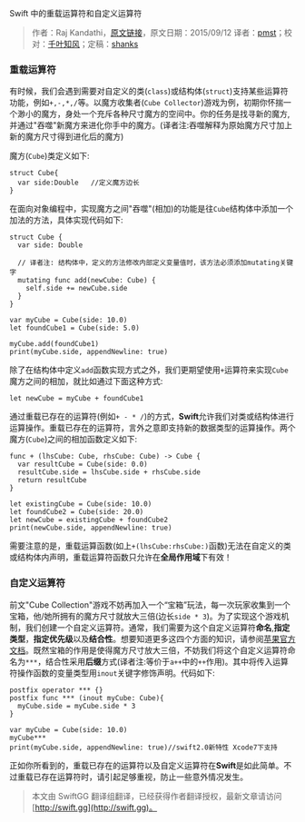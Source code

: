 Swift 中的重载运算符和自定义运算符

> 作者：Raj Kandathi，[原文链接](http://rajkandathi.com/operator-overloading-custom-operators-in-swift/)，原文日期：2015/09/12
> 译者：[pmst](http://www.jianshu.com/users/596f2ba91ce9/latest_articles)；校对：[千叶知风](http://weibo.com/xiaoxxiao)；定稿：[shanks](http://codebuild.me/)
  







  

### 重载运算符

有时候，我们会遇到需要对自定义的类(`class`)或结构体(`struct`)支持某些运算符功能，例如`+,-,*,/`等。以魔方收集者(`Cube Collector`)游戏为例，初期你怀揣一个渺小的魔方，身处一个充斥各种尺寸魔方的空间中。你的任务是找寻新的魔方,并通过"吞噬"新魔方来进化你手中的魔方。(译者注:吞噬解释为原始魔方尺寸加上新的魔方尺寸得到进化后的魔方)


魔方(`Cube`)类定义如下:

    
    struct Cube{
      var side:Double	//定义魔方边长
    }

在面向对象编程中，实现魔方之间"吞噬"(相加)的功能是往`Cube`结构体中添加一个加法的方法，具体实现代码如下:      

    
    struct Cube {
      var side: Double
       	
      // 译者注: 结构体中，定义的方法修改内部定义变量值时，该方法必须添加mutating关键字
      mutating func add(newCube: Cube) {
        self.side += newCube.side
      }
    }
    
    var myCube = Cube(side: 10.0)		
    let foundCube1 = Cube(side: 5.0)
    
    myCube.add(foundCube1)
    print(myCube.side, appendNewline: true)

除了在结构体中定义`add`函数实现方式之外，我们更期望使用`+`运算符来实现`Cube`魔方之间的相加，就比如通过下面这种方式:

    
    let newCube = myCube + foundCube1

通过重载已存在的运算符(例如`+ - * /`)的方式，**Swift**允许我们对类或结构体进行运算操作。重载已存在的运算符，言外之意即支持新的数据类型的运算操作。两个魔方(`Cube`)之间的相加函数定义如下: 

    
    func + (lhsCube: Cube, rhsCube: Cube) -> Cube {
      var resultCube = Cube(side: 0.0)
      resultCube.side = lhsCube.side + rhsCube.side
      return resultCube
    }
    
    let existingCube = Cube(side: 10.0)
    let foundCube2 = Cube(side: 20.0)
    let newCube = existingCube + foundCube2
    print(newCube.side, appendNewline: true)

需要注意的是，重载运算函数(如上`+(lhsCube:rhsCube:)`函数)无法在自定义的类或结构体内声明，重载运算符函数只允许在**全局作用域**下有效！

### 自定义运算符

前文"Cube Collection"游戏不妨再加入一个“宝箱”玩法，每一次玩家收集到一个宝箱，他/她所拥有的魔方尺寸就放大三倍(边长`side * 3`)。为了实现这个游戏机制，我们创建一个自定义运算符。通常，我们需要为这个自定义运算符**命名**,**指定类型**，**指定优先级**以及**结合性**。想要知道更多这四个方面的知识，请参阅[苹果官方文档](http://wiki.jikexueyuan.com/project/swift/chapter2/25_Advanced_Operators.html)。既然宝箱的作用是使得魔方尺寸放大三倍，不妨我们将这个自定义运算符命名为`***`，结合性采用**后缀**方式(译者注:等价于`a++`中的`++`作用)。其中将传入运算符操作函数的变量类型用`inout`关键字修饰声明。代码如下:      

    
    postfix operator *** {}
    postfix func *** (inout myCube: Cube){
      myCube.side = myCube.side * 3
    }
    
    var myCube = Cube(side: 10.0)
    myCube***
    print(myCube.side, appendNewline: true)//swift2.0新特性 Xcode7下支持

正如你所看到的，重载已存在的运算符以及自定义运算符在**Swift**是如此简单。不过重载已存在运算符时，请引起足够重视，防止一些意外情况发生。
> 本文由 SwiftGG 翻译组翻译，已经获得作者翻译授权，最新文章请访问 [http://swift.gg](http://swift.gg)。